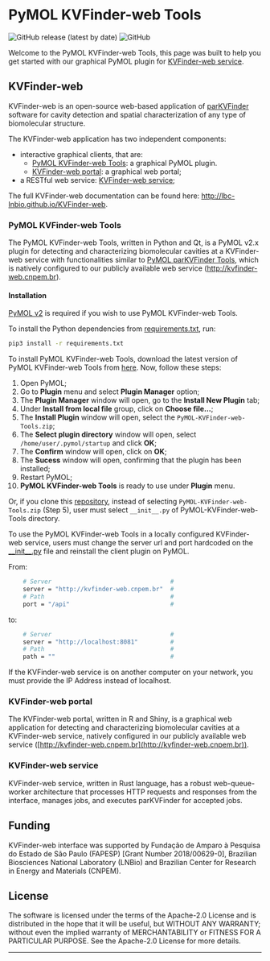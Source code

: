 # PyMOL KVFinder-web Tools

![GitHub release (latest by date)](https://img.shields.io/github/v/release/LBC-LNBio/PyMOL-KVFinder-web-Tools?color=informational)
![GitHub](https://img.shields.io/github/license/LBC-LNBio/PyMOL-KVFinder-web-Tools)

Welcome to the PyMOL KVFinder-web Tools, this page was built to help you get started with our graphical PyMOL plugin for [KVFinder-web service](https://github.com/LBC-LNBio/KVFinder-web-service).

## KVFinder-web

KVFinder-web is an open-source web-based application of [parKVFinder](https://github.com/LBC-LNBio) software for cavity detection and spatial characterization of any type of biomolecular structure.

The KVFinder-web application has two independent components:

- interactive graphical clients, that are:
  - [PyMOL KVFinder-web Tools](https://github.com/LBC-LNBio/PyMOL-KVFinder-web-Tools): a graphical PyMOL plugin.
  - [KVFinder-web portal](https://github.com/LBC-LNBio/KVFinder-web-portal): a graphical web portal;
- a RESTful web service: [KVFinder-web service](https://github.com/LBC-LNBio/KVFinder-web-service);

The full KVFinder-web documentation can be found here: <http://lbc-lnbio.github.io/KVFinder-web>.

### PyMOL KVFinder-web Tools

The PyMOL KVFinder-web Tools, written in Python and Qt, is a PyMOL v2.x plugin for detecting and characterizing biomolecular cavities at a KVFinder-web service with functionalities similar to [PyMOL parKVFinder Tools](https://github.com/LBC-LNBio/parKVFinder/wiki/parKVFinder-Tutorial#pymol2-parkvfinder-tools), which is natively configured to our publicly available web service (<http://kvfinder-web.cnpem.br>).

#### Installation

[PyMOL v2](https://pymol.org/2/) is required if you wish to use PyMOL KVFinder-web Tools.

To install the Python dependencies from [requirements.txt](https://github.com/LBC-LNBio/PyMOL-KVFinder-web-Tools/blob/master/requirements.txt), run:

```bash
pip3 install -r requirements.txt
```

To install PyMOL KVFinder-web Tools, download the latest version of PyMOL KVFinder-web Tools from [here](https://github.com/LBC-LNBio/PyMOL-KVFinder-web-Tools/releases/latest/download/PyMOL-KVFinder-web-Tools.zip). Now, follow these steps:

1. Open PyMOL;
2. Go to **Plugin** menu and select **Plugin Manager** option;
3. The **Plugin Manager** window will open, go to the **Install New Plugin** tab;
4. Under **Install from local file** group, click on **Choose file...**;
5. The **Install Plugin** window will open, select the `PyMOL-KVFinder-web-Tools.zip`;
6. The **Select plugin directory** window will open, select `/home/user/.pymol/startup` and click **OK**;
7. The **Confirm** window will open, click on **OK**;
8. The **Sucess** window will open, confirming that the plugin has been installed;
9. Restart PyMOL;
10. **PyMOL KVFinder-web Tools** is ready to use under **Plugin** menu.

Or, if you clone this [repository](https://github.com/LBC-LNBio/PyMOL-KVFinder-web-Tools), instead of selecting `PyMOL-KVFinder-web-Tools.zip` (Step 5), user must select `__init__.py` of PyMOL-KVFinder-web-Tools directory.

To use the PyMOL KVFinder-web Tools in a locally configured KVFinder-web service, users must change the server url and port hardcoded on the [\_\_init\_\_.py](https://github.com/LBC-LNBio/PyMOL-KVFinder-web-Tools/blob/main/PyMOL-KVFinder-web-tools/__init__.py) file and reinstall the client plugin on PyMOL.

From:

```bash
    # Server                                 #
    server = "http://kvfinder-web.cnpem.br"  #
    # Path                                   #
    port = "/api"                            #
```

to:

```bash
    # Server                                 #
    server = "http://localhost:8081"         #
    # Path                                   #
    path = ""                                #
```

If the KVFinder-web service is on another computer on your network, you must provide the IP Address instead of localhost.

### KVFinder-web portal

The KVFinder-web portal, written in R and Shiny, is a graphical web application for detecting and characterizing biomolecular cavities at a KVFinder-web service, natively configured in our publicly available web service ([http://kvfinder-web.cnpem.br](http://kvfinder-web.cnpem.br)).

### KVFinder-web service

KVFinder-web service, written in Rust language, has a robust web-queue-worker architecture that processes HTTP requests and responses from the interface, manages jobs, and executes parKVFinder for accepted jobs.

## Funding

KVFinder-web interface was supported by Fundação de Amparo à Pesquisa do Estado de São Paulo (FAPESP) [Grant Number 2018/00629-0], Brazilian Biosciences National Laboratory (LNBio) and Brazilian Center for Research in Energy and Materials (CNPEM).

## License

The software is licensed under the terms of the Apache-2.0 License and is distributed in the hope that it will be useful, but WITHOUT ANY WARRANTY; without even the implied warranty of MERCHANTABILITY or FITNESS FOR A PARTICULAR PURPOSE. See the Apache-2.0 License for more details.

---

